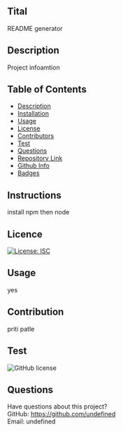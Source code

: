 ## Tital
  
  README generator
  

## Description 
Project infoamtion

## Table of Contents 
  - [Description](#Description)
  - [Installation](#Installation)
  - [Usage](#Usage)
  - [License](#Licence)
  - [Contributors](#Contributors)
  - [Test](#Test)
  - [Questions](#Questions)
  - [Repository Link](#Repository)
  - [Github Info](#Github)
  - [Badges](#Badges)

## Instructions

install npm then node 

## Licence

[![License: ISC](https://img.shields.io/badge/License-ISC-blue.svg)](https://opensource.org/licenses/ISC)

## Usage 

yes

## Contribution

  priti patle

  ## Test

  ![GitHub license](https://img.shields.io/badge/test-100%25-success)

## Questions
Have questions about this project?  
GitHub: https://github.com/undefined  
Email: undefined
